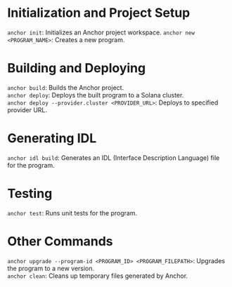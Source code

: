 # Initialization and Project Setup
`anchor init`:                                                    Initializes an Anchor project workspace.
`anchor new <PROGRAM_NAME>`:                                      Creates a new program.  

# Building and Deploying
`anchor build`:                                                   Builds the Anchor project.  
`anchor deploy`:                                                  Deploys the built program to a Solana cluster.  
`anchor deploy --provider.cluster <PROVIDER_URL>`:                Deploys to specified provider URL.

# Generating IDL
`anchor idl build`:                                               Generates an IDL (Interface Description Language) file for the program.

# Testing
`anchor test`:                                                    Runs unit tests for the program.

# Other Commands
`anchor upgrade --program-id <PROGRAM_ID> <PROGRAM_FILEPATH>`:    Upgrades the program to a new version.  
`anchor clean`:                                                   Cleans up temporary files generated by Anchor.